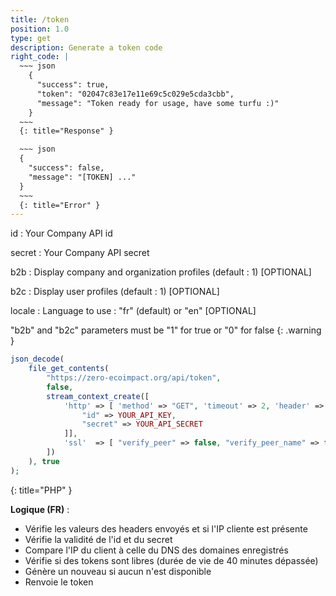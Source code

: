 ```yaml
---
title: /token
position: 1.0
type: get
description: Generate a token code
right_code: |
  ~~~ json
    {
      "success": true,
      "token": "02047c83e17e11e69c5c029e5cda3cbb",
      "message": "Token ready for usage, have some turfu :)"
    }
  ~~~
  {: title="Response" }

  ~~~ json
  {
    "success": false,
    "message": "[TOKEN] ..."
  }
  ~~~
  {: title="Error" }
---
```

id
: Your Company API id

secret
: Your Company API secret

b2b
: Display company and organization profiles (default : 1) [OPTIONAL]

b2c
: Display user profiles (default : 1) [OPTIONAL]

locale
: Language to use : "fr" (default) or "en"  [OPTIONAL]

"b2b" and "b2c" parameters must be "1" for true or "0" for false
{: .warning }

~~~ php
json_decode(
    file_get_contents(
        "https://zero-ecoimpact.org/api/token",
        false,
        stream_context_create([
            'http' => [ 'method' => "GET", 'timeout' => 2, 'header' => [
                "id" => YOUR_API_KEY,
                "secret" => YOUR_API_SECRET
            ]],
            'ssl'  => [ "verify_peer" => false, "verify_peer_name" => false ]
        ])
    ), true
);
~~~
{: title="PHP" }

**Logique (FR)** :

- Vérifie les valeurs des headers envoyés et si l'IP cliente est présente
- Vérifie la validité de l'id et du secret
- Compare l'IP du client à celle du DNS des domaines enregistrés
- Vérifie si des tokens sont libres (durée de vie de 40 minutes dépassée)
- Génère un nouveau si aucun n'est disponible
- Renvoie le token
